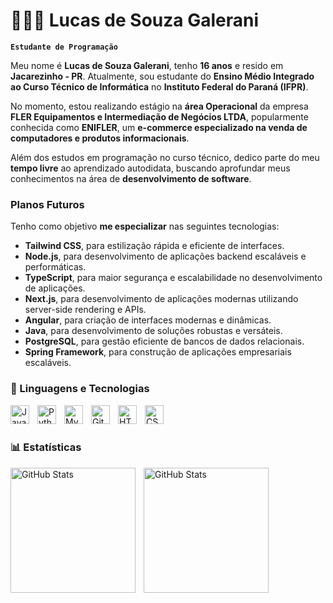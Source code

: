 # 👩🏻‍💻 Lucas de Souza Galerani

**`Estudante de Programação`**

Meu nome é **Lucas de Souza Galerani**, tenho **16 anos** e resido em **Jacarezinho - PR**. Atualmente, sou estudante do **Ensino Médio Integrado ao Curso Técnico de Informática** no **Instituto Federal do Paraná (IFPR)**.  

No momento, estou realizando estágio na **área Operacional** da empresa **FLER Equipamentos e Intermediação de Negócios LTDA**, popularmente conhecida como **ENIFLER**, um **e-commerce especializado na venda de computadores e produtos informacionais**.  

Além dos estudos em programação no curso técnico, dedico parte do meu **tempo livre** ao aprendizado autodidata, buscando aprofundar meus conhecimentos na área de **desenvolvimento de software**.  

### Planos Futuros  
Tenho como objetivo **me especializar** nas seguintes tecnologias:
- **Tailwind CSS**, para estilização rápida e eficiente de interfaces.  
- **Node.js**, para desenvolvimento de aplicações backend escaláveis e performáticas.
- **TypeScript**, para maior segurança e escalabilidade no desenvolvimento de aplicações.
- **Next.js**, para desenvolvimento de aplicações modernas utilizando server-side rendering e APIs.
- **Angular**, para criação de interfaces modernas e dinâmicas.  
- **Java**, para desenvolvimento de soluções robustas e versáteis.  
- **PostgreSQL**, para gestão eficiente de bancos de dados relacionais.  
- **Spring Framework**, para construção de aplicações empresariais escaláveis.   

### 🤖 Linguagens e Tecnologias
<img 
    align="left" 
    alt="Java" 
    title="Java"
    width="30px" 
    style="padding-right: 10px;" 
    src="https://cdn.jsdelivr.net/gh/devicons/devicon@latest/icons/java/java-original.svg" 
/>
<img 
    align="left" 
    alt="Python" 
    title="Python"
    width="30px" 
    style="padding-right: 10px;" 
    src="https://cdn.jsdelivr.net/gh/devicons/devicon@latest/icons/python/python-original.svg" 
/>

<img 
    align="left" 
    alt="MySQL" 
    title="MySQL"
    width="30px" 
    style="padding-right: 10px;" 
    src="https://cdn.jsdelivr.net/gh/devicons/devicon@latest/icons/mysql/mysql-original.svg" 
/>
<img 
    align="left" 
    alt="Git" 
    title="Git"
    width="30px" 
    style="padding-right: 10px;" 
    src="https://cdn.jsdelivr.net/gh/devicons/devicon@latest/icons/git/git-original.svg" 
/>
<img 
    align="left" 
    alt="HTML"
    title="HTML" 
    width="30px" 
    style="padding-right: 10px;" 
    src="https://cdn.jsdelivr.net/gh/devicons/devicon@latest/icons/html5/html5-original.svg" 
/>
<img 
    align="left" 
    alt="CSS" 
    title="CSS"
    width="30px" 
    style="padding-right: 10px;" 
    src="https://cdn.jsdelivr.net/gh/devicons/devicon@latest/icons/css3/css3-original.svg" 
/>

<br/>
<br/>

### 📊 Estatísticas

<p>
  <img 
    align="left" 
    alt="GitHub Stats" 
    height="200" 
    style="padding-right: 10px;" 
    src="https://github-readme-stats.vercel.app/api?username=LucasGalerani&show_icons=true&theme=tokyonight&include_all_commits=true&locale=pt-br" 
  />

<img 
      align="left" 
      alt="GitHub Stats" 
      height="200" 
      src="https://github-readme-stats.vercel.app/api/top-langs/?username=LucasGalerani&theme=tokyonight&layout=compact&custom_title=Tecnologias&langs_count=9" 
  />

</p>
